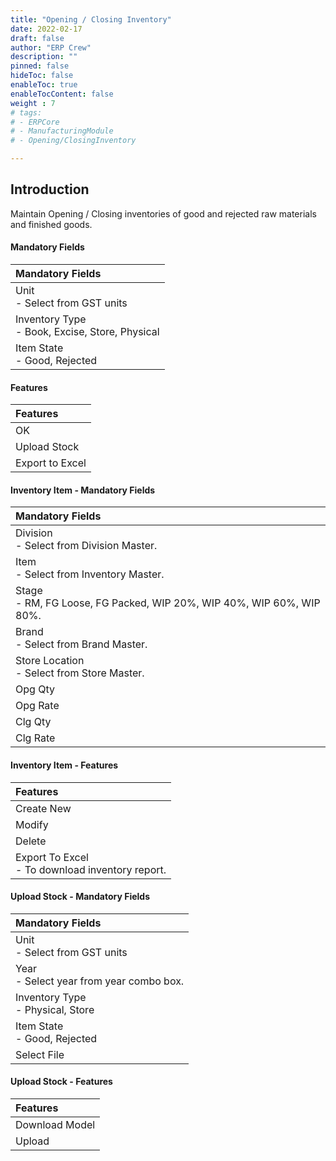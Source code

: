 ```yaml
---
title: "Opening / Closing Inventory"
date: 2022-02-17
draft: false
author: "ERP Crew"
description: ""
pinned: false
hideToc: false
enableToc: true
enableTocContent: false
weight : 7
# tags: 
# - ERPCore 
# - ManufacturingModule
# - Opening/ClosingInventory

---
```


## Introduction

Maintain Opening / Closing inventories of good and rejected raw materials and finished goods.

#### Mandatory Fields

|Mandatory Fields|  
  |:------|
  | Unit <br> - Select from GST units
  | Inventory Type <br> - Book, Excise, Store, Physical
  | Item State <br> - Good, Rejected


#### Features

|Features|   
  |:------|
  | OK
  | Upload Stock
  | Export to Excel

#### Inventory Item - Mandatory Fields

<!-- |Mandatory Fields|  
  |:------|
  | Division <br> - Select from Division Master
  | Item <br> - Select from Inventory Master <br> - Error code A - Invalid item id <br> - Error code D - Duplicate item id
  | Stage <br> - RM, FG Loose, FG Packed, WIP 10% <br> - Error code  B - Invalid stage
  | Brand <br> - Select from Brand Master <br> - Error code C - Invalid brand
  | Store Location <br> - Select from Store Master -->

  |Mandatory Fields|  
  |:------|
  | Division <br> - Select from Division Master.
  | Item <br> - Select from Inventory Master.
  | Stage <br> - RM, FG Loose, FG Packed, WIP 20%, WIP 40%, WIP 60%, WIP 80%.
  | Brand <br> - Select from Brand Master.
  | Store Location <br> - Select from Store Master.
  | Opg Qty
  | Opg Rate
  | Clg Qty
  | Clg Rate    



<!-- #### Inventory Item - Optional Fields

|Optional Fields| 
  |:------|
  | Opg Qty
  | Opg Rate
  | Clg Qty
  | Clg Rate  -->


#### Inventory Item - Features

|Features|   
  |:------|
  | Create New 
  | Modify
  | Delete
  | Export To Excel <br> - To download inventory report.


#### Upload Stock - Mandatory Fields  

|Mandatory Fields|  
  |:------|
  | Unit <br> - Select from GST units
  | Year <br> - Select year from year combo box.
  | Inventory Type <br> - Physical, Store
  | Item State <br> - Good, Rejected
  | Select File

#### Upload Stock  - Features

|Features|   
  |:------|
  | Download Model
  | Upload 
